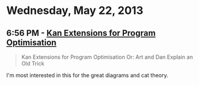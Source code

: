 # Wednesday, May 22, 2013

## 6:56 PM - [Kan Extensions for Program Optimisation](/files/Kan.pdf)

> Kan Extensions for Program Optimisation
> Or: Art and Dan Explain an Old Trick

I'm most interested in this for the great diagrams and cat theory.
